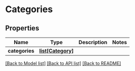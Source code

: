 # Categories

## Properties
Name | Type | Description | Notes
------------ | ------------- | ------------- | -------------
**categories** | [**list[Category]**](Category.md) |  | 

[[Back to Model list]](../README.md#documentation-for-models) [[Back to API list]](../README.md#documentation-for-api-endpoints) [[Back to README]](../README.md)

